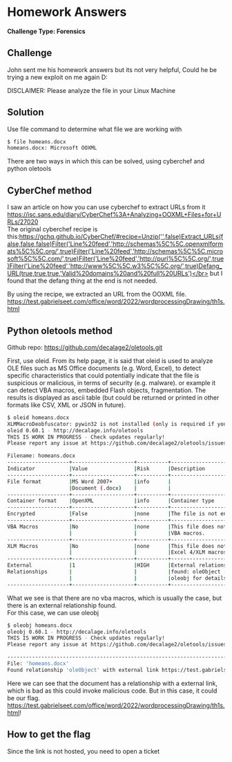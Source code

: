# Homework Answers

**Challenge Type: Forensics**  


## Challenge
John sent me his homework answers but its not very helpful, Could he be trying a new exploit on me again D:

DISCLAIMER: Please analyze the file in your Linux Machine

## Solution
Use file command to determine what file we are working with
```bash
$ file homeans.docx
homeans.docx: Microsoft OOXML
```
There are two ways in which this can be solved, using cyberchef and python oletools

## CyberChef method

I saw an article on how you can use cyberchef to extract URLs from it</br>
https://isc.sans.edu/diary/CyberChef%3A+Analyzing+OOXML+Files+for+URLs/27020</br>
The original cyberchef recipe is this:https://gchq.github.io/CyberChef/#recipe=Unzip('',false)Extract_URLs(false,false,false)Filter('Line%20feed','http://schemas%5C%5C.openxmlformats%5C%5C.org/',true)Filter('Line%20feed','http://schemas%5C%5C.microsoft%5C%5C.com/',true)Filter('Line%20feed','http://purl%5C%5C.org/',true)Filter('Line%20feed','http://www%5C%5C.w3%5C%5C.org/',true)Defang_URL(true,true,true,'Valid%20domains%20and%20full%20URLs')</br>
but I found that the defang thing at the end is not needed.

By using the recipe, we extracted an URL from the OOXML file.
https://test.gabrielseet.com/office/word/2022/wordprocessingDrawing/th1s.html


## Python oletools method
Github repo: https://github.com/decalage2/oletools.git </br>

First, use oleid. From its help page, it is said that oleid is used to analyze OLE files such as MS Office documents (e.g. Word, Excel), to detect specific characteristics that could potentially indicate that the file is suspicious or malicious, in terms of security (e.g. malware). or example it can detect VBA macros, embedded Flash objects, fragmentation. The results is displayed as ascii table (but could be returned or printed in other formats like CSV, XML or JSON
in future).
```bash
$ oleid homeans.docx 
XLMMacroDeobfuscator: pywin32 is not installed (only is required if you want to use MS Excel)
oleid 0.60.1 - http://decalage.info/oletools
THIS IS WORK IN PROGRESS - Check updates regularly!
Please report any issue at https://github.com/decalage2/oletools/issues

Filename: homeans.docx
--------------------+--------------------+----------+--------------------------
Indicator           |Value               |Risk      |Description               
--------------------+--------------------+----------+--------------------------
File format         |MS Word 2007+       |info      |                          
                    |Document (.docx)    |          |                          
--------------------+--------------------+----------+--------------------------
Container format    |OpenXML             |info      |Container type            
--------------------+--------------------+----------+--------------------------
Encrypted           |False               |none      |The file is not encrypted 
--------------------+--------------------+----------+--------------------------
VBA Macros          |No                  |none      |This file does not contain
                    |                    |          |VBA macros.               
--------------------+--------------------+----------+--------------------------
XLM Macros          |No                  |none      |This file does not contain
                    |                    |          |Excel 4/XLM macros.       
--------------------+--------------------+----------+--------------------------
External            |1                   |HIGH      |External relationships    
Relationships       |                    |          |found: oleObject - use    
                    |                    |          |oleobj for details        
--------------------+--------------------+----------+--------------------------

```
What we see is that there are no vba macros, which is usually the case, but there is an external relationship found. </br>
For this case, we can use oleobj

```bash
$ oleobj homeans.docx
oleobj 0.60.1 - http://decalage.info/oletools
THIS IS WORK IN PROGRESS - Check updates regularly!
Please report any issue at https://github.com/decalage2/oletools/issues

-------------------------------------------------------------------------------
File: 'homeans.docx'
Found relationship 'oleObject' with external link https://test.gabrielseet.com/office/word/2022/wordprocessingDrawing/th1s.html!
```
Here we can see that the document has a relationship with a external link, which is bad as this could invoke malicious code. But in this case, it could be our flag. </br>
https://test.gabrielseet.com/office/word/2022/wordprocessingDrawing/th1s.html! </br>

## How to get the flag
Since the link is not hosted, you need to open a ticket </br>
